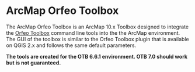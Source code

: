 # ArcMap Orfeo Toolbox
The ArcMap Orfeo Toolbox is an ArcMap 10.x Toolbox designed to integrate the [Orfeo Toolbox](https://www.orfeo-toolbox.org/) command line tools into the the ArcMap environment. The GUI of the toolbox is similar to the Orfeo Toolbox plugin that is available on QGIS 2.x and follows the same default parameters.

**The tools are created for the OTB 6.6.1 environment. OTB 7.0 should work but is not guaranteed.**
